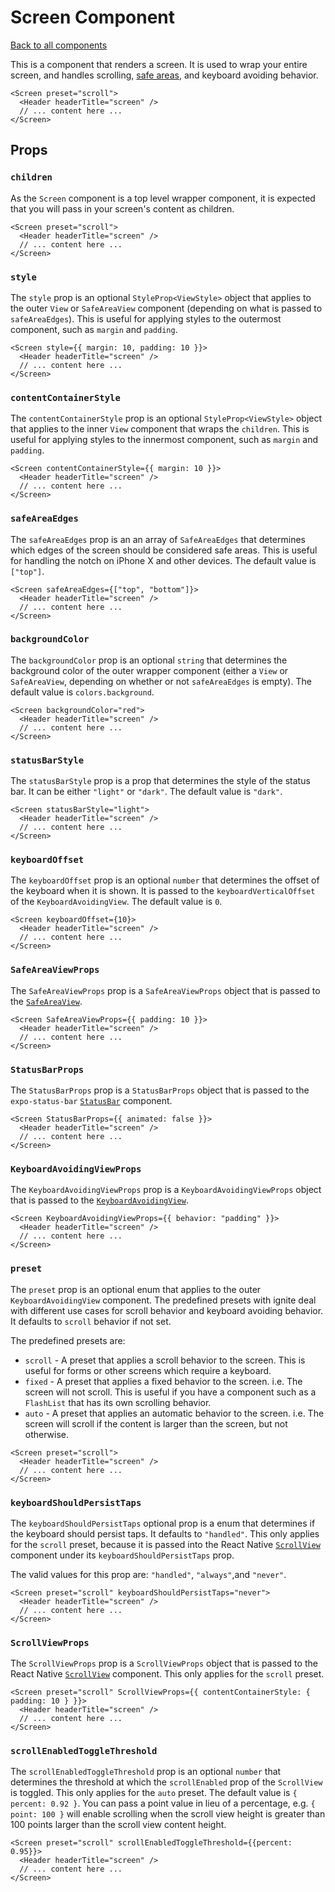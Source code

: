 # Screen Component

[Back to all components](./Components.md)

This is a component that renders a screen. It is used to wrap your entire screen, and handles scrolling, [safe areas](https://reactnavigation.org/docs/handling-safe-area/), and keyboard avoiding behavior.

```tsx
<Screen preset="scroll">
  <Header headerTitle="screen" />
  // ... content here ...
</Screen>
```

## Props


### `children`

As the `Screen` component is a top level wrapper component, it is expected that you will pass in your screen's content as children.

```tsx
<Screen preset="scroll">
  <Header headerTitle="screen" />
  // ... content here ...
</Screen>
```

### `style`

The `style` prop is an optional `StyleProp<ViewStyle>` object that applies to the outer `View` or `SafeAreaView` component (depending on what is passed to `safeAreaEdges`). This is useful for applying styles to the outermost component, such as `margin` and `padding`.

```tsx
<Screen style={{ margin: 10, padding: 10 }}>
  <Header headerTitle="screen" />
  // ... content here ...
</Screen>
```

### `contentContainerStyle`

The `contentContainerStyle` prop is an optional `StyleProp<ViewStyle>` object that applies to the inner `View` component that wraps the `children`. This is useful for applying styles to the innermost component, such as `margin` and `padding`.

```tsx
<Screen contentContainerStyle={{ margin: 10 }}>
  <Header headerTitle="screen" />
  // ... content here ...
</Screen>
```

### `safeAreaEdges`

The `safeAreaEdges` prop is an an array of `SafeAreaEdges` that determines which edges of the screen should be considered safe areas. This is useful for handling the notch on iPhone X and other devices. The default value is `["top"]`.

```tsx
<Screen safeAreaEdges={["top", "bottom"]}>
  <Header headerTitle="screen" />
  // ... content here ...
</Screen>
```

### `backgroundColor`

The `backgroundColor` prop is an optional `string` that determines the background color of the outer wrapper component (either a `View` or `SafeAreaView`, depending on whether or not `safeAreaEdges` is empty). The default value is `colors.background`.

```tsx
<Screen backgroundColor="red">
  <Header headerTitle="screen" />
  // ... content here ...
</Screen>
```

### `statusBarStyle`

The `statusBarStyle` prop is a prop that determines the style of the status bar. It can be either `"light"` or `"dark"`. The default value is `"dark"`.

```tsx
<Screen statusBarStyle="light">
  <Header headerTitle="screen" />
  // ... content here ...
</Screen>
```

### `keyboardOffset`

The `keyboardOffset` prop is an optional `number` that determines the offset of the keyboard when it is shown. It is passed to the `keyboardVerticalOffset` of the `KeyboardAvoidingView`. The default value is `0`.

```tsx
<Screen keyboardOffset={10}>
  <Header headerTitle="screen" />
  // ... content here ...
</Screen>
```

### `SafeAreaViewProps`

The `SafeAreaViewProps` prop is a `SafeAreaViewProps` object that is passed to the [`SafeAreaView`](https://github.com/th3rdwave/react-native-safe-area-context#safeareaview).

```tsx
<Screen SafeAreaViewProps={{ padding: 10 }}>
  <Header headerTitle="screen" />
  // ... content here ...
</Screen>
```

### `StatusBarProps`

The `StatusBarProps` prop is a `StatusBarProps` object that is passed to the `expo-status-bar` [`StatusBar`](https://docs.expo.io/versions/latest/sdk/status-bar/) component.

```tsx
<Screen StatusBarProps={{ animated: false }}>
  <Header headerTitle="screen" />
  // ... content here ...
</Screen>
```

### `KeyboardAvoidingViewProps`

The `KeyboardAvoidingViewProps` prop is a `KeyboardAvoidingViewProps` object that is passed to the [`KeyboardAvoidingView`](https://reactnative.dev/docs/keyboardavoidingview).

```tsx
<Screen KeyboardAvoidingViewProps={{ behavior: "padding" }}>
  <Header headerTitle="screen" />
  // ... content here ...
</Screen>
```

### `preset`

The `preset` prop is an optional enum that applies to the outer `KeyboardAvoidingView` component. The predefined presets with ignite deal with different use cases for scroll behavior and keyboard avoiding behavior. It defaults to `scroll` behavior if not set.

The predefined presets are:

- `scroll` - A preset that applies a scroll behavior to the screen. This is useful for forms or other screens which require a keyboard.
- `fixed` - A preset that applies a fixed behavior to the screen. i.e. The screen will not scroll. This is useful if you have a component such as a `FlashList` that has its own scrolling behavior.
- `auto` - A preset that applies an automatic behavior to the screen. i.e. The screen will scroll if the content is larger than the screen, but not otherwise.

```tsx
<Screen preset="scroll">
  <Header headerTitle="screen" />
  // ... content here ...
</Screen>
```

### `keyboardShouldPersistTaps`

The `keyboardShouldPersistTaps` optional prop is a enum that determines if the keyboard should persist taps. It defaults to `"handled"`. This only applies for the `scroll` preset, because it is passed into the React Native [`ScrollView`](https://facebook.github.io/react-native/docs/scrollview.html) component under its `keyboardShouldPersistTaps` prop.

The valid values for this prop are: `"handled"`, `"always"`,and `"never"`.

```tsx
<Screen preset="scroll" keyboardShouldPersistTaps="never">
  <Header headerTitle="screen" />
  // ... content here ...
</Screen>
```

### `ScrollViewProps`

The `ScrollViewProps` prop is a `ScrollViewProps` object that is passed to the React Native [`ScrollView`](https://facebook.github.io/react-native/docs/scrollview.html) component. This only applies for the `scroll` preset.

```tsx
<Screen preset="scroll" ScrollViewProps={{ contentContainerStyle: { padding: 10 } }}>
  <Header headerTitle="screen" />
  // ... content here ...
</Screen>
```

### `scrollEnabledToggleThreshold`

The `scrollEnabledToggleThreshold` prop is an optional `number` that determines the threshold at which the `scrollEnabled` prop of the `ScrollView` is toggled. This only applies for the `auto` preset. The default value is `{ percent: 0.92 }`. You can pass a point value in lieu of a percentage, e.g. `{ point: 100 }` will enable scrolling when the scroll view height is greater than 100 points larger than the scroll view content height.

```tsx
<Screen preset="scroll" scrollEnabledToggleThreshold={{percent: 0.95}}>
  <Header headerTitle="screen" />
  // ... content here ...
</Screen>
```
